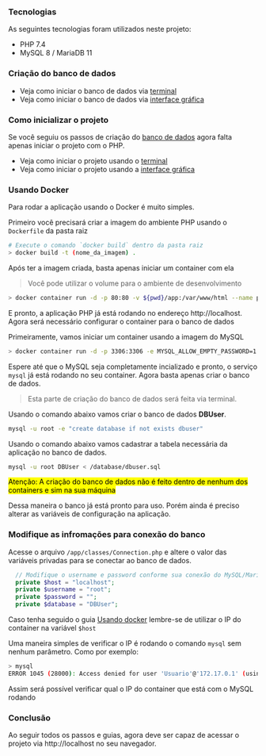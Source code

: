 ### Tecnologias

As seguintes tecnologias foram utilizados neste projeto:

- PHP 7.4
- MySQL 8 / MariaDB 11

### Criação do banco de dados

- Veja como iniciar o banco de dados via [terminal](terminal.md)
- Veja como iniciar o banco de dados via [interface gráfica](interface.md)

### Como inicializar o projeto

Se você seguiu os passos de criação do <a href="#criação-do-banco-de-dados">banco de dados</a> agora falta apenas iniciar o projeto com o PHP.

- Veja como iniciar o projeto usando o [terminal](terminal_php.md)
- Veja como iniciar o projeto usando a [interface gráfica](interface_php.md)

### Usando Docker

Para rodar a aplicação usando o Docker é muito simples.

Primeiro você precisará criar a imagem do ambiente PHP usando o `Dockerfile` da pasta raiz

```bash
# Execute o comando `docker build` dentro da pasta raiz
> docker build -t (nome_da_imagem) .
```

Após ter a imagem criada, basta apenas iniciar um container com ela

> Você pode utilizar o volume para o ambiente de desenvolvimento

```bash
> docker container run -d -p 80:80 -v ${pwd}/app:/var/www/html --name php-crud-oop (nome_da_imagem)
```

E pronto, a aplicação PHP já está rodando no endereço http://localhost. Agora será necessário configurar o container para o banco de dados

Primeiramente, vamos iniciar um container usando a imagem do MySQL

```bash
> docker container run -d -p 3306:3306 -e MYSQL_ALLOW_EMPTY_PASSWORD=1 --name (nome_do_container) mysql
```

Espere até que o MySQL seja completamente incializado e pronto, o serviço `mysql` já está rodando no seu container. Agora basta apenas criar o banco de dados.

> Esta parte de criação do banco de dados será feita via terminal.

Usando o comando abaixo vamos criar o banco de dados **DBUser**.

```bash
mysql -u root -e "create database if not exists dbuser"
```

Usando o comando abaixo vamos cadastrar a tabela necessária da aplicação no banco de dados.

```bash
mysql -u root DBUser < /database/dbuser.sql
```

<mark>Atenção: A criação do banco de dados não é feito dentro de nenhum dos containers e sim na sua máquina</mark>

Dessa maneira o banco já está pronto para uso. Porém ainda é preciso alterar as variáveis de configuração na aplicação.

### Modifique as infromações para conexão do banco

Acesse o arquivo `/app/classes/Connection.php` e altere o valor das variáveis privadas para se conectar ao banco de dados.

```php
  // Modifique o username e password conforme sua conexão do MySQL/MariaDB
  private $host = "localhost";
  private $username = "root";
  private $password = "";
  private $database = "DBUser";
```

Caso tenha seguido o guia [Usando docker](#tecnologias) lembre-se de utilizar o IP do container na variável `$host`

Uma maneira simples de verificar o IP é rodando o comando `mysql` sem nenhum parâmetro. Como por exemplo:

```bash
> mysql
ERROR 1045 (28000): Access denied for user 'Usuario'@'172.17.0.1' (using password: NO)
```

Assim será possível verificar qual o IP do container que está com o MySQL rodando

### Conclusão

Ao seguir todos os passos e guias, agora deve ser capaz de acessar o projeto via http://localhost no seu navegador.

